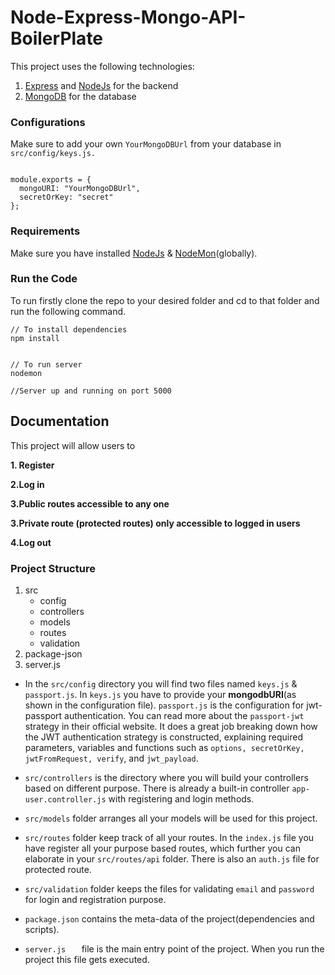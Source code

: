# Node-Express-Mongo-API-BoilerPlate

This project uses the following technologies:

1. [Express](https://expressjs.com/) and [NodeJs](https://nodejs.org/en/download/) for the backend
2. [MongoDB](https://www.mongodb.com/) for the database


### Configurations
Make sure to add your own `YourMongoDBUrl` from your  database in `src/config/keys.js.`

```

module.exports = {
  mongoURI: "YourMongoDBUrl",
  secretOrKey: "secret"
};
```

### Requirements
Make sure you have installed 
[NodeJs](https://nodejs.org/en/download/)
& 
[NodeMon](https://www.npmjs.com/package/nodemon)(globally).



### Run the Code

To run firstly clone the repo to your desired folder and cd to that folder and run the following command.

```
// To install dependencies
npm install


// To run server
nodemon

//Server up and running on port 5000

```

## Documentation
This project will allow users to

**1. Register**

**2.Log in**

**3.Public routes accessible to any one**

**3.Private route (protected routes) only accessible to logged in users**

**4.Log out**


### Project Structure
1. src
    - config
    - controllers
    - models
    - routes
    - validation
2. package-json
3. server.js



* In the `src/config` directory you will find two files named `keys.js` & `passport.js`. In `keys.js` you have to provide your **mongodbURI**(as shown in the configuration file). `passport.js` is the configuration for jwt-passport authentication.  You can read more about the `passport-jwt` strategy in their official website. It does a great job breaking down how the JWT authentication strategy is constructed, explaining required parameters, variables and functions such as `options, secretOrKey, jwtFromRequest, verify`, and `jwt_payload`.

* `src/controllers` is the directory where you will build your controllers based on different purpose. There is already a built-in controller `app-user.controller.js` with registering and login methods.
* `src/models` folder arranges all your models will be used for this project. 
*  `src/routes` folder keep track of all your routes. In the `index.js` file you have register all your purpose based routes, which further you can elaborate in your `src/routes/api` folder. There is also an `auth.js` file  for protected route. 
*  `src/validation` folder keeps the files for validating `email` and `password`  for login and registration purpose.
*  `package.json`  contains the meta-data of the project(dependencies and scripts).
*  `server.js	` file is the main entry point of the project. When you run the project this file gets executed.

